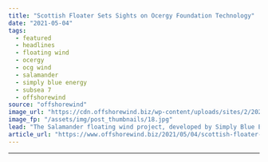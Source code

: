 ```yaml
---
title: "Scottish Floater Sets Sights on Ocergy Foundation Technology"
date: "2021-05-04"
tags: 
  - featured
  - headlines
  - floating wind
  - ocergy
  - ocg wind
  - salamander
  - simply blue energy
  - subsea 7
  - offshorewind
source: "offshorewind"
image_url: "https://cdn.offshorewind.biz/wp-content/uploads/sites/2/2021/05/04100007/Scottish-Floater-to-Test-Ocergy-Foundation-Technology.jpg"
image_fp: "/assets/img/post_thumbnails/18.jpg"
lead: "The Salamander floating wind project, developed by Simply Blue Energy in partnership with Subsea"
article_url: "https://www.offshorewind.biz/2021/05/04/scottish-floater-sets-sights-on-ocergy-foundation-technology/"
---
```


---
